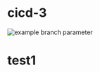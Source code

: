 # cicd-3
![example branch parameter](https://github.com/github/docs/actions/workflows/test.yml/badge.svg?branch=main)
# test1
